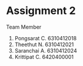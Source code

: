 # Assignment 2

Team Member
1. Pongsarat C. 6310412018
2. Theethut N.  6310412021
3. Saranchai A. 6310412024
4. Krittipat C. 6420400001

